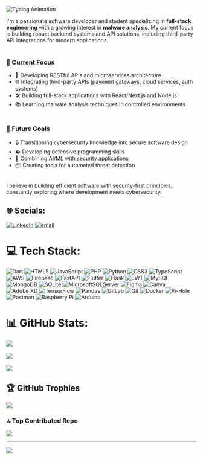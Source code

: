 ![Typing Animation](https://readme-typing-svg.demolab.com?font=Fira+Code&size=24&duration=2000&pause=100000&color=36BCF7&width=435&lines=Hi+folks,+I'm+Jiahong!+👋&end=true&vCenter=true)

I'm a passionate software developer and student specializing in **full-stack engineering** with a growing interest in **malware analysis**. My current focus is building robust backend systems and API solutions, including third-party API integrations for modern applications.<br><br>

### 🧩 Current Focus<br>
- 🔧 Developing RESTful APIs and microservices architecture<br>
- 🌐 Integrating third-party APIs (payment gateways, cloud services, auth systems)<br>
- 🛠️ Building full-stack applications with React/Next.js and Node.js<br>
- 📚 Learning malware analysis techniques in controlled environments<br><br>

### 🎯 Future Goals<br>
- 🔒 Transitioning cybersecurity knowledge into secure software design<br>
- �  Developing defensive programming skills<br>
- 🧠 Combining AI/ML with security applications<br>
- 📦 Creating tools for automated threat detection<br><br>

I believe in building efficient software with security-first principles, constantly exploring where development meets cybersecurity.

## 🌐 Socials:
[![LinkedIn](https://img.shields.io/badge/LinkedIn-%230077B5.svg?logo=linkedin&logoColor=white)](https://linkedin.com/in/jiahong-guan) [![email](https://img.shields.io/badge/Email-D14836?logo=gmail&logoColor=white)](mailto:guanjiahong1326@gmail.com) 

# 💻 Tech Stack:
![Dart](https://img.shields.io/badge/dart-%230175C2.svg?style=flat&logo=dart&logoColor=white) ![HTML5](https://img.shields.io/badge/html5-%23E34F26.svg?style=flat&logo=html5&logoColor=white) ![JavaScript](https://img.shields.io/badge/javascript-%23323330.svg?style=flat&logo=javascript&logoColor=%23F7DF1E) ![PHP](https://img.shields.io/badge/php-%23777BB4.svg?style=flat&logo=php&logoColor=white) ![Python](https://img.shields.io/badge/python-3670A0?style=flat&logo=python&logoColor=ffdd54) ![CSS3](https://img.shields.io/badge/css3-%231572B6.svg?style=flat&logo=css3&logoColor=white) ![TypeScript](https://img.shields.io/badge/typescript-%23007ACC.svg?style=flat&logo=typescript&logoColor=white) ![AWS](https://img.shields.io/badge/AWS-%23FF9900.svg?style=flat&logo=amazon-aws&logoColor=white) ![Firebase](https://img.shields.io/badge/firebase-%23039BE5.svg?style=flat&logo=firebase) ![FastAPI](https://img.shields.io/badge/FastAPI-005571?style=flat&logo=fastapi) ![Flutter](https://img.shields.io/badge/Flutter-%2302569B.svg?style=flat&logo=Flutter&logoColor=white) ![Flask](https://img.shields.io/badge/flask-%23000.svg?style=flat&logo=flask&logoColor=white) ![JWT](https://img.shields.io/badge/JWT-black?style=flat&logo=JSON%20web%20tokens) ![MySQL](https://img.shields.io/badge/mysql-4479A1.svg?style=flat&logo=mysql&logoColor=white) ![MongoDB](https://img.shields.io/badge/MongoDB-%234ea94b.svg?style=flat&logo=mongodb&logoColor=white) ![SQLite](https://img.shields.io/badge/sqlite-%2307405e.svg?style=flat&logo=sqlite&logoColor=white) ![MicrosoftSQLServer](https://img.shields.io/badge/Microsoft%20SQL%20Server-CC2927?style=flat&logo=microsoft%20sql%20server&logoColor=white) ![Figma](https://img.shields.io/badge/figma-%23F24E1E.svg?style=flat&logo=figma&logoColor=white) ![Canva](https://img.shields.io/badge/Canva-%2300C4CC.svg?style=flat&logo=Canva&logoColor=white) ![Adobe XD](https://img.shields.io/badge/Adobe%20XD-470137?style=flat&logo=Adobe%20XD&logoColor=#FF61F6) ![TensorFlow](https://img.shields.io/badge/TensorFlow-%23FF6F00.svg?style=flat&logo=TensorFlow&logoColor=white) ![Pandas](https://img.shields.io/badge/pandas-%23150458.svg?style=flat&logo=pandas&logoColor=white) ![GitLab](https://img.shields.io/badge/gitlab-%23181717.svg?style=flat&logo=gitlab&logoColor=white) ![Git](https://img.shields.io/badge/git-%23F05033.svg?style=flat&logo=git&logoColor=white) ![Docker](https://img.shields.io/badge/docker-%230db7ed.svg?style=flat&logo=docker&logoColor=white) ![Pi-Hole](https://img.shields.io/badge/pihole-%2396060C.svg?style=flat&logo=pi-hole&logoColor=white) ![Postman](https://img.shields.io/badge/Postman-FF6C37?style=flat&logo=postman&logoColor=white) ![Raspberry Pi](https://img.shields.io/badge/-Raspberry_Pi-C51A4A?style=flat&logo=Raspberry-Pi) ![Arduino](https://img.shields.io/badge/-Arduino-00979D?style=flat&logo=Arduino&logoColor=white)

# 📊 GitHub Stats:

![](https://github-readme-stats.vercel.app/api?username=Jiahong-Guan&theme=onedark&hide_border=false&include_all_commits=true&count_private=false)<br/><br/>
![](https://nirzak-streak-stats.vercel.app/?user=Jiahong-Guan&theme=onedark&hide_border=false)<br/><br/>
![](https://github-readme-stats.vercel.app/api/top-langs/?username=Jiahong-Guan&theme=onedark&hide_border=false&include_all_commits=true&count_private=false&layout=compact)

## 🏆 GitHub Trophies
![](https://github-profile-trophy.vercel.app/?username=Jiahong-Guan&theme=radical&no-frame=false&no-bg=true&margin-w=4)

### 🔝 Top Contributed Repo
![](https://github-contributor-stats.vercel.app/api?username=Jiahong-Guan&limit=5&theme=radical&combine_all_yearly_contributions=true)

---
[![](https://visitcount.itsvg.in/api?id=Jiahong-Guan&icon=1&color=0)](https://visitcount.itsvg.in)

<!-- Proudly created with GPRM ( https://gprm.itsvg.in ) -->
